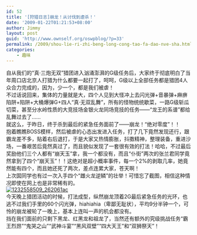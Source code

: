 ```yaml
---
id: 52
title: '[狩猎日志]崩龙！从讨伐到虐杀！'
date: '2009-01-22T01:21:53+08:00'
author: Jimmy
layout: post
guid: 'http://www.ownself.org/oswpblog/?p=33'
permalink: /2009/shou-lie-ri-zhi-beng-long-cong-tao-fa-dao-nve-sha.html
categories:
    - 趣味
---
```


 自从我们的“真·三炮无双”猎团进入汹涌澎湃的G级任务后，大家终于彻底明白了当年周口店北京人打猎为什么都要一起打了，呵呵，G级以上全部任务都是猎团4人众合力完成的，因为，少一个，都是我们被虐！   
 不过话说回来，集体的力量就是大，四个人见到大怪冲上去闪光弹+音暴弹+麻痹陷阱+陷阱+大桶爆弹G+四人“真·无双乱舞”，所有的怪物统统歇菜，一路G级斩瓜切菜，甚至分水岭性质的大竞技场金银火龙同场竞技的任务——“龙王的系谱”都给乱舞过去了……   
 就这么，于昨日，终于杀到最后的紧急任务面前了——崩龙！“绝对零度”！！   
 抱着瞧瞧BOSS模样，然后被虐的心态出发进入任务，打了几下竟然发现还行，跟霸龙差不多，贴着右后退打，于是大家又热情膨胀，抖擞精神，整理装备，重进沙场，一番艰苦后竟然真过了，而且貌似发现了一套很有效的打法！哈哈，不过最后奖励他们三个人都有“崩天玉”拿，我一个都没有，而且“仆街”两次的张兰君同学竟然拿到了四个“崩天玉”！！这绝对是超小概率事件，每一个2%的剥取几率，她竟然能有四个，而且她还死了两次，差点连累大家，苍天啊！   
 上次囡同学也有过一次入手四个“雌火龙逆鳞”的壮举！可惜忘了截图，相信这种情况即使在网上也是非常稀有的。   
 [![1232558509_262061ac](/wp-content/uploads/2012/04/1232558509_262061ac_thumb.jpg "1232558509_262061ac")](/wp-content/uploads/2012/04/1232558509_262061ac.jpg)   
 今天晚上猎团活动的时候，打法成型，纵然崩龙顶着2G最后紧急任务的光环，也逃不过我们手里的60个闪光弹，hiahiahia（卑鄙无耻状），平均9分半钟一个，可怜的崩龙被轮了一晚上，基本上连叫一声的机会都没有。   
 挡在我们面前的只剩下黑龙、红黑龙和祖龙了，当然还有额外的究级挑战任务“霸王烈昂”“鬼哭之山”“武神斗宴”“黑风双壁”“四大天王”和“双狮祭天”！